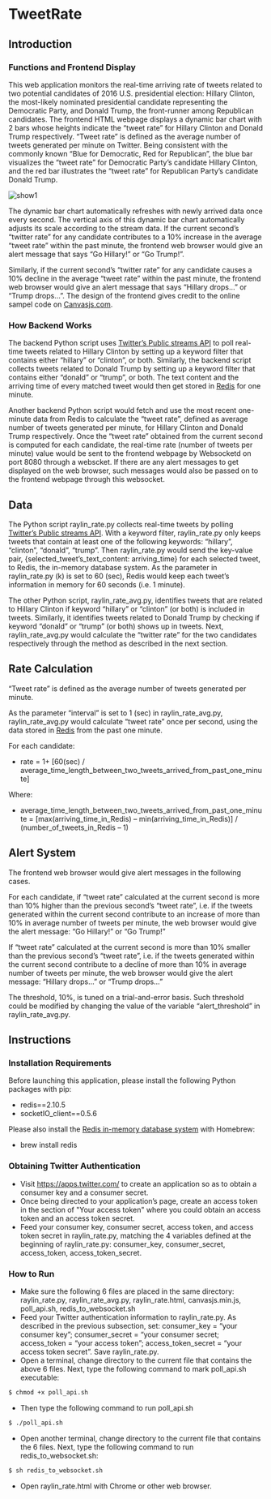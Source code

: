 # TweetRate

## Introduction

### Functions and Frontend Display
This web application monitors the real-time arriving rate of tweets related to two potential candidates of 2016 U.S. presidential election: Hillary Clinton, the most-likely nominated presidential candidate representing the Democratic Party, and Donald Trump, the front-runner among Republican candidates. The frontend HTML webpage displays a dynamic bar chart with 2 bars whose heights indicate the “tweet rate” for Hillary Clinton and Donald Trump respectively. “Tweet rate” is defined as the average number of tweets generated per minute on Twitter. Being consistent with the commonly known “Blue for Democratic, Red for Republican”, the blue bar visualizes the “tweet rate” for Democratic Party’s candidate Hillary Clinton, and the red bar illustrates the “tweet rate” for Republican Party’s candidate Donald Trump.

![show1](/images/hillary_mark.png)

The dynamic bar chart automatically refreshes with newly arrived data once every second. The vertical axis of this dynamic bar chart automatically adjusts its scale according to the stream data. If the current second’s “twitter rate” for any candidate contributes to a 10% increase in the average “tweet rate” within the past minute, the frontend web browser would give an alert message that says “Go Hillary!” or “Go Trump!”. 

Similarly, if the current second’s “twitter rate” for any candidate causes a 10% decline in the average “tweet rate” within the past minute, the frontend web browser would give an alert message that says “Hillary drops…” or “Trump drops…”. 
The design of the frontend gives credit to the online sampel code on [Canvasjs.com][3]. 

### How Backend Works
The backend Python script uses [Twitter’s Public streams API][1] to poll real-time tweets related to Hillary Clinton by setting up a keyword filter that contains either “hillary” or “clinton”, or both. Similarly, the backend script collects tweets related to Donald Trump by setting up a keyword filter that contains either “donald” or “trump”, or both. The text content and the arriving time of every matched tweet would then get stored in [Redis][2] for one minute. 

Another backend Python script would fetch and use the most recent one-minute data from Redis to calculate the “tweet rate”, defined as average number of tweets generated per minute, for Hillary Clinton and Donald Trump respectively. Once the “tweet rate” obtained from the current second is computed for each candidate, the real-time rate (number of tweets per minute) value would be sent to the frontend webpage by Websocketd on port 8080 through a webscket. If there are any alert messages to get displayed on the web browser, such messages would also be passed on to the frontend webpage through this websocket. 

## Data

The Python script raylin_rate.py collects real-time tweets by polling [Twitter’s Public streams API][1]. With a keyword filter, raylin_rate.py only keeps tweets that contain at least one of the following keywords: “hillary”, “clinton”, “donald”, “trump”. Then raylin_rate.py would send the key-value pair, {selected_tweet’s_text_content: arriving_time} for each selected tweet, to Redis, the in-memory database system. As the parameter in raylin_rate.py (k) is set to 60 (sec), Redis would keep each tweet’s information in memory for 60 seconds (i.e. 1 minute). 

The other Python script, raylin_rate_avg.py, identifies tweets that are related to Hillary Clinton if keyword “hillary” or “clinton” (or both) is included in tweets. Similarly, it identifies tweets related to Donald Trump by checking if keyword “donald” or “trump” (or both) shows up in tweets. Next, raylin_rate_avg.py would calculate the “twitter rate” for the two candidates respectively through the method as described in the next section. 

## Rate Calculation 

“Tweet rate” is defined as the average number of tweets generated per minute. 

As the parameter “interval” is set to 1 (sec) in raylin_rate_avg.py, raylin_rate_avg.py would calculate “tweet rate” once per second, using the data stored in [Redis][2] from the past one minute. 

For each candidate:

- rate = 1+ [60(sec) / average_time_length_between_two_tweets_arrived_from_past_one_minute]

Where: 

- average_time_length_between_two_tweets_arrived_from_past_one_minute 
= [max(arriving_time_in_Redis) – min(arriving_time_in_Redis)] / (number_of_tweets_in_Redis – 1)

## Alert System 

The frontend web browser would give alert messages in the following cases. 

For each candidate, if “tweet rate” calculated at the current second is more than 10% higher than the previous second’s “tweet rate”, i.e. if the tweets generated within the current second contribute to an increase of more than 10% in average number of tweets per minute, the web browser would give the alert message: “Go Hillary!” or “Go Trump!” 

If “tweet rate” calculated at the current second is more than 10% smaller than the previous second’s “tweet rate”, i.e. if the tweets generated within the current second contribute to a decline of more than 10% in average number of tweets per minute, the web browser would give the alert message: “Hillary drops…” or “Trump drops…”

The threshold, 10%, is tuned on a trial-and-error basis. Such threshold could be modified by changing the value of the variable “alert_threshold” in raylin_rate_avg.py. 

## Instructions

### Installation Requirements 

Before launching this application, please install the following Python packages with pip: 

- redis==2.10.5
- socketIO_client==0.5.6

Please also install the [Redis in-memory database system][2] with Homebrew: 

- brew install redis

### Obtaining Twitter Authentication 

- Visit https://apps.twitter.com/ to create an application so as to obtain a consumer key and a consumer secret. 
- Once being directed to your application’s page, create an access token in the section of "Your access token" where you could obtain an access token and an access token secret. 
- Feed your consumer key, consumer secret, access token, and access token secret in raylin_rate.py, matching the 4 variables defined at the beginning of raylin_rate.py: consumer_key, consumer_secret, access_token, access_token_secret. 

### How to Run 

- Make sure the following 6 files are placed in the same directory: raylin_rate.py, raylin_rate_avg.py, raylin_rate.html, canvasjs.min.js, poll_api.sh, redis_to_websocket.sh
- Feed your Twitter authentication information to raylin_rate.py. As described in the previous subsection, set:
consumer_key = “your consumer key”;
consumer_secret = “your consumer secret;
access_token = “your access token”;
access_token_secret = “your access token secret”.
Save raylin_rate.py. 
- Open a terminal, change directory to the current file that contains the above 6 files. Next, type the following command to mark poll_api.sh executable: 

```sh
$ chmod +x poll_api.sh
```
- Then type the following command to run poll_api.sh
```sh
$ ./poll_api.sh
```
- Open another terminal, change directory to the current file that contains the 6 files. Next, type the following command to run redis_to_websocket.sh: 
```sh
$ sh redis_to_websocket.sh
```
- Open raylin_rate.html with Chrome or other web browser. 


   
   [1]: <https://dev.twitter.com/streaming/public>
   [2]: <http://redis.io/>
   [3]: <http://canvasjs.com/editor/?id=http://canvasjs.com/example/gallery/dynamic/realtime_column/>
   
